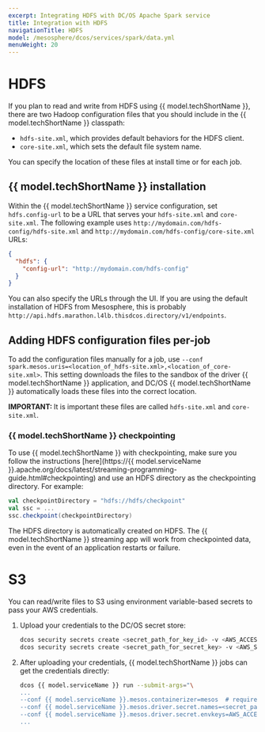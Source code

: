 ```yaml
---
excerpt: Integrating HDFS with DC/OS Apache Spark service
title: Integration with HDFS
navigationTitle: HDFS
model: /mesosphere/dcos/services/spark/data.yml
menuWeight: 20
---
```


# HDFS

If you plan to read and write from HDFS using {{ model.techShortName }}, there are two Hadoop configuration files that you should include in the {{ model.techShortName }} classpath:

- `hdfs-site.xml`, which provides default behaviors for the HDFS client.
- `core-site.xml`, which sets the default file system name.

You can specify the location of these files at install time or for each job.

## {{ model.techShortName }} installation
Within the {{ model.techShortName }} service configuration, set `hdfs.config-url` to be a URL that serves your `hdfs-site.xml` and `core-site.xml`.
The following example uses `http://mydomain.com/hdfs-config/hdfs-site.xml` and `http://mydomain.com/hdfs-config/core-site.xml` URLs:

```json
{
  "hdfs": {
    "config-url": "http://mydomain.com/hdfs-config"
  }
}
```
You can also specify the URLs through the UI. If you are using the default installation of HDFS from Mesosphere, this is probably `http://api.hdfs.marathon.l4lb.thisdcos.directory/v1/endpoints`.

## Adding HDFS configuration files per-job
To add the configuration files manually for a job, use `--conf spark.mesos.uris=<location_of_hdfs-site.xml>,<location_of_core-site.xml>`. This setting downloads the files to the sandbox of the driver {{ model.techShortName }} application, and DC/OS {{ model.techShortName }} automatically loads these files into the correct location.

<p class="message--important"><strong>IMPORTANT: </strong>It is important these files are called <code>hdfs-site.xml</code> and <code>core-site.xml</code>.</p>

### {{ model.techShortName }} checkpointing

To use {{ model.techShortName }} with checkpointing, make sure you follow the instructions [here](https://{{ model.serviceName }}.apache.org/docs/latest/streaming-programming-guide.html#checkpointing) and use an HDFS directory as the checkpointing directory. For example:

```scala
val checkpointDirectory = "hdfs://hdfs/checkpoint"
val ssc = ...
ssc.checkpoint(checkpointDirectory)
```

The HDFS directory is automatically created on HDFS. The {{ model.techShortName }} streaming app will work from checkpointed data, even in the event of an application restarts or failure.

# S3
You can read/write files to S3 using environment variable-based secrets to pass your AWS credentials.

1. Upload your credentials to the DC/OS secret store:

      ```bash
      dcos security secrets create <secret_path_for_key_id> -v <AWS_ACCESS_KEY_ID>
      dcos security secrets create <secret_path_for_secret_key> -v <AWS_SECRET_ACCESS_KEY>
      ```

1. After uploading your credentials, {{ model.techShortName }} jobs can get the credentials directly:

      ```bash
      dcos {{ model.serviceName }} run --submit-args="\
      ...
      --conf {{ model.serviceName }}.mesos.containerizer=mesos  # required for secrets
      --conf {{ model.serviceName }}.mesos.driver.secret.names=<secret_path_for_key_id>,<secret_path_for_secret_key>
      --conf {{ model.serviceName }}.mesos.driver.secret.envkeys=AWS_ACCESS_KEY_ID,AWS_SECRET_ACCESS_KEY
      ...
      ```

[8]: http://spark.apache.org/docs/latest/configuration.html#inheriting-hadoop-cluster-configuration
[9]: /mesosphere/dcos/services/spark/2.11.0-2.4.6/limitations/
